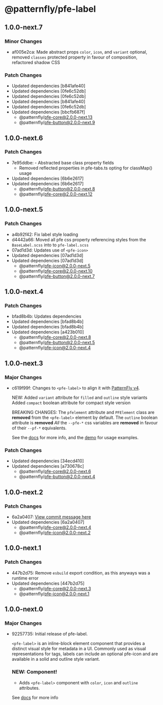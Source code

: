 # @patternfly/pfe-label

## 1.0.0-next.7

### Minor Changes

- af005e2ca: Made abstract props `color`, `icon`, and `variant` optional, removed `classes` protected property in favour of composition, refactored shadow CSS

### Patch Changes

- Updated dependencies [b841afe40]
- Updated dependencies [0fe6c52db]
- Updated dependencies [0fe6c52db]
- Updated dependencies [b841afe40]
- Updated dependencies [0fe6c52db]
- Updated dependencies [bbcfb687f]
  - @patternfly/pfe-core@2.0.0-next.13
  - @patternfly/pfe-button@2.0.0-next.9

## 1.0.0-next.6

### Patch Changes

- 7e95ddbe: - Abstracted base class property fields
  - Removed reflected properties in pfe-tabs.ts opting for classMap() usage
- Updated dependencies [6b6e2617]
- Updated dependencies [6b6e2617]
  - @patternfly/pfe-button@2.0.0-next.8
  - @patternfly/pfe-core@2.0.0-next.12

## 1.0.0-next.5

### Patch Changes

- a4b92f42: Fix label style loading
- d4442a66: Moved all pfe css property referencing styles from the `BaseLabel.scss` into to `pfe-label.scss`
- 07ad1d3d: Updates use of `<pfe-icon>`
- Updated dependencies [07ad1d3d]
- Updated dependencies [07ad1d3d]
  - @patternfly/pfe-icon@2.0.0-next.5
  - @patternfly/pfe-core@2.0.0-next.10
  - @patternfly/pfe-button@2.0.0-next.7

## 1.0.0-next.4

### Patch Changes

- bfad8b4b: Updates dependencies
- Updated dependencies [bfad8b4b]
- Updated dependencies [bfad8b4b]
- Updated dependencies [a423b010]
  - @patternfly/pfe-core@2.0.0-next.8
  - @patternfly/pfe-button@2.0.0-next.5
  - @patternfly/pfe-icon@2.0.0-next.4

## 1.0.0-next.3

### Major Changes

- c619f99f: Changes to `<pfe-label>` to align it with [PatternFly v4](https://patternfly.org/components/label).

  NEW:
  Added `variant` attribute for `filled` and `outline` style variants
  Added `compact` boolean attribute for compact style version

  BREAKING CHANGES:
  The `pfelement` attribute and `PFElement` class are **removed** from the `<pfe-label>` element by default.
  The `outline` boolean attribute is **removed**
  _All_ the `--pfe-*` css variables are **removed** in favour of their `--pf-*` equivalents.

  See the [docs](https://patternflyelements.org/components/label) for more info,
  and the [demo](https://patternflyelements.org/components/label/demo) for usage examples.

### Patch Changes

- Updated dependencies [34ecd410]
- Updated dependencies [a730678c]
  - @patternfly/pfe-core@2.0.0-next.6
  - @patternfly/pfe-button@2.0.0-next.4

## 1.0.0-next.2

### Patch Changes

- 6a2a0407: [View commit message here](https://gist.github.com/heyMP/200fc0b840690541475923facba393ab)
- Updated dependencies [6a2a0407]
  - @patternfly/pfe-core@2.0.0-next.4
  - @patternfly/pfe-icon@2.0.0-next.2

## 1.0.0-next.1

### Patch Changes

- 447b2d75: Remove `esbuild` export condition, as this anyways was a runtime error
- Updated dependencies [447b2d75]
  - @patternfly/pfe-core@2.0.0-next.3
  - @patternfly/pfe-icon@2.0.0-next.1

## 1.0.0-next.0

### Major Changes

- 92257735: Initial release of pfe-label.

  `<pfe-label>` is an inline-block element component that provides a distinct visual style for metadata in a UI. Commonly used as visual representations for tags, labels can include an optional pfe-icon and are available in a solid and outline style variant.

  ### NEW: Component!

  - Adds `<pfe-label>` component with `color`, `icon` and `outline` attributes.

  See [docs](https://patternflyelements.org/components/label/) for more info
